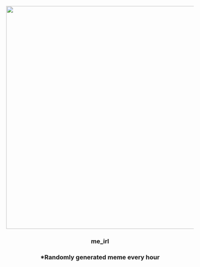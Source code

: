 <p align="center">
        <img src="https://i.redd.it/hpjzc5d51e491.jpg" width="600" height="600">
        </p>
        <h3 align="center">me_irl</h3>
        <h3 align="center">*Randomly generated meme every hour</h3>
    